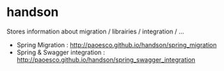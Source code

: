 # handson
Stores information about migration / librairies / integration / ...

- Spring Migration : http://paoesco.github.io/handson/spring_migration
- Spring & Swagger integration : http://paoesco.github.io/handson/spring_swagger_integration

